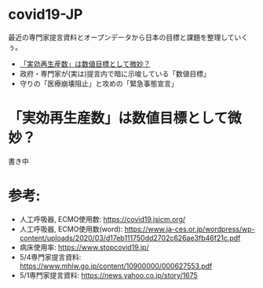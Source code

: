 # covid19-JP
最近の専門家提言資料とオープンデータから日本の目標と課題を整理していくぅ。
* [「実効再生産数」は数値目標として微妙？](#「実効再生産数」は数値目標として微妙？)
* 政府・専門家が(実は)提言内で暗に示唆している「数値目標」
* 守りの「医療崩壊阻止」と攻めの「緊急事態宣言」

# 「実効再生産数」は数値目標として微妙？
書き中

# 参考:
* 人工呼吸器, ECMO使用数: https://covid19.jsicm.org/
* 人工呼吸器, ECMO使用数(word): https://www.ja-ces.or.jp/wordpress/wp-content/uploads/2020/03/d17eb111750dd2702c626ae3fb46f21c.pdf
* 病床使用率: https://www.stopcovid19.jp/
* 5/4専門家提言資料: https://www.mhlw.go.jp/content/10900000/000627553.pdf
* 5/1専門家提言資料: https://news.yahoo.co.jp/story/1675